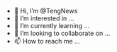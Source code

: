- 👋 Hi, I’m @TengNews
- 👀 I’m interested in ...
- 🌱 I’m currently learning ...
- 💞️ I’m looking to collaborate on ...
- 📫 How to reach me ...

<!---
TengNews/TengNews is a ✨ special ✨ repository because its `README.md` (this file) appears on your GitHub profile.
You can click the Preview link to take a look at your changes.
--->
